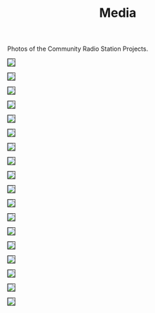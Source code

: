 ﻿---
layout: page
title: Media
permalink: /Media/
---



<p>Photos of the Community Radio Station Projects. </p>




<p></p>
<img src = "/Photos/BEC-1.jpg" border = "1" />
<p></p>

<p></p>
<img src = "/Photos/BEC-2.jpg" border = "1" />
<p></p>

<p></p>
<img src = "/Photos/BEC-3.jpg" border = "1" />
<p></p>

<p></p>
<img src = "/Photos/BEC-4.jpg" border = "1" />
<p></p>

<p></p>
<img src = "/Photos/BEC-5.jpg" border = "1" />
<p></p>

<p></p>
<img src = "/Photos/BEC-6.jpg" border = "1" />
<p></p>

<p></p>
<img src = "/Photos/MET-1.jpg" border = "1" />
<p></p>


<p></p>

<img src = "/Photos/MET-2.jpg" border = "1" />


<p></p>
<p></p>

<img src = "/Photos/MET-3.jpg" border = "1" />

<p></p>


<p></p>
<p></p>
<img src = "/Photos/ECE-1.jpg" border = "1" />
<p></p>
<p></p>

<p></p>
<p></p>
<img src = "/Photos/ECE-2.jpg" border = "1" />
<p></p>
<p></p>

<p></p>
<p></p>
<img src = "/Photos/ECE-3.jpg" border = "1" />
<p></p>
<p></p>

<p></p>
<p></p>
<img src = "/Photos/ECE-4.jpg" border = "1" />
<p></p>
<p></p>

<p></p>
<p></p>
<img src = "/Photos/ECE-5.jpg" border = "1" />
<p></p>
<p></p>


<img src = "/Photos/vvs-1.jpg" border = "1" />

<p></p>
<p></p>

<img src = "/Photos/vvs-2.jpg" border = "1" />

<p> </p>
<p></p>
<img src = "/Photos/vvs-3.jpg" border = "1" />

<p></p>
<p></p>
<img src = "/Photos/vvs-4.jpg" border = "1" />
<p></p>
<p></p>




<p></p>

